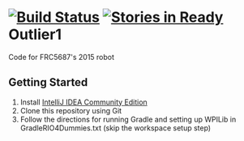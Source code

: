 [![Build Status](https://travis-ci.org/frc5687/Outlier1.svg)](https://travis-ci.org/frc5687/Outlier1) [![Stories in Ready](https://badge.waffle.io/frc5687/Outlier1.png?label=ready&title=Ready)](https://waffle.io/frc5687/Outlier1)
Outlier1
=========

Code for FRC5687's 2015 robot

## Getting Started
1. Install [IntelliJ IDEA Community Edition](https://www.jetbrains.com/idea/download/)
2. Clone this repository using Git
3. Follow the directions for running Gradle and setting up WPILib in GradleRIO4Dummies.txt (skip the workspace setup step)


